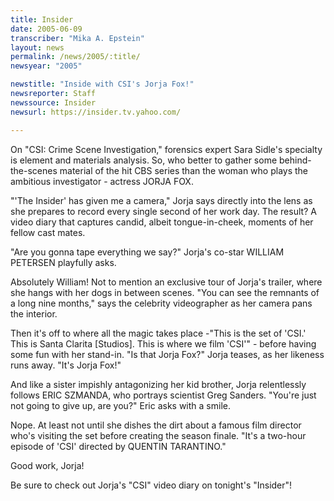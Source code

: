 ```yaml
---
title: Insider
date: 2005-06-09
transcriber: "Mika A. Epstein"
layout: news
permalink: /news/2005/:title/
newsyear: "2005"

newstitle: "Inside with CSI's Jorja Fox!"
newsreporter: Staff
newssource: Insider
newsurl: https://insider.tv.yahoo.com/

---
```

On "CSI: Crime Scene Investigation," forensics expert Sara Sidle's specialty is element and materials analysis. So, who better to gather some behind-the-scenes material of the hit CBS series than the woman who plays the ambitious investigator - actress JORJA FOX.

"'The Insider' has given me a camera," Jorja says directly into the lens as she prepares to record every single second of her work day. The result? A video diary that captures candid, albeit tongue-in-cheek, moments of her fellow cast mates.

"Are you gonna tape everything we say?" Jorja's co-star WILLIAM PETERSEN playfully asks.

Absolutely William! Not to mention an exclusive tour of Jorja's trailer, where she hangs with her dogs in between scenes. "You can see the remnants of a long nine months," says the celebrity videographer as her camera pans the interior.

Then it's off to where all the magic takes place -"This is the set of 'CSI.' This is Santa Clarita [Studios]. This is where we film 'CSI'" - before having some fun with her stand-in. "Is that Jorja Fox?" Jorja teases, as her likeness runs away. "It's Jorja Fox!"

And like a sister impishly antagonizing her kid brother, Jorja relentlessly follows ERIC SZMANDA, who portrays scientist Greg Sanders. "You're just not going to give up, are you?" Eric asks with a smile.

Nope. At least not until she dishes the dirt about a famous film director who's visiting the set before creating the season finale. "It's a two-hour episode of 'CSI' directed by QUENTIN TARANTINO."

Good work, Jorja!

Be sure to check out Jorja's "CSI" video diary on tonight's "Insider"!
